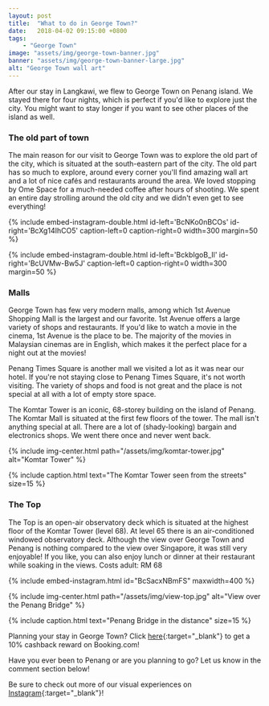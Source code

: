 ```yaml
---
layout: post
title:  "What to do in George Town?"
date:   2018-04-02 09:15:00 +0800
tags:
    - "George Town"
image: "assets/img/george-town-banner.jpg"
banner: "assets/img/george-town-banner-large.jpg"
alt: "George Town wall art"
---
```


After our stay in Langkawi, we flew to George Town on Penang island. We stayed there for four nights, which is perfect if you'd like to explore just the city. You might want to stay longer if you want to see other places of the island as well. 

### The old part of town

The main reason for our visit to George Town was to explore the old part of the city, which is situated at the south-eastern part of the city. The old part has so much to explore, around every corner you'll find amazing wall art and a lot of nice cafés and restaurants around the area. We loved stopping by Ome Space for a much-needed coffee after hours of shooting. We spent an entire day strolling around the old city and we didn't even get to see everything! 

{% include embed-instagram-double.html id-left='BcNKo0nBCOs' id-right='BcXg14IhCO5' caption-left=0 caption-right=0 width=300 margin=50 %}

{% include embed-instagram-double.html id-left='BckbIgoB_Il' id-right='BcUVMw-Bw5J' caption-left=0 caption-right=0 width=300 margin=50 %}


### Malls

George Town has few very modern malls, among which 1st Avenue Shopping Mall is the largest and our favorite. 1st Avenue offers a large variety of shops and restaurants. If you'd like to watch a movie in the cinema, 1st Avenue is the place to be. The majority of the movies in Malaysian cinemas are in English, which makes it the perfect place for a night out at the movies! 

Penang Times Square is another mall we visited a lot as it was near our hotel. If you're not staying close to Penang Times Square, it's not worth visiting. The variety of shops and food is not great and the place is not special at all with a lot of empty store space. 

The Komtar Tower is an iconic, 68-storey building on the island of Penang. The Komtar Mall is situated at the first few floors of the tower. The mall isn't anything special at all. There are a lot of (shady-looking) bargain and electronics shops. We went there once and never went back. 

{% include img-center.html path="/assets/img/komtar-tower.jpg" alt="Komtar Tower" %}

{% include caption.html text="The Komtar Tower seen from the streets" size=15 %}

### The Top

The Top is an open-air observatory deck which is situated at the highest floor of the Komtar Tower (level 68). At level 65 there is an air-conditioned windowed observatory deck. Although the view over George Town and Penang is nothing compared to the view over Singapore, it was still very enjoyable! If you like, you can also enjoy lunch or dinner at their restaurant while soaking in the views. 
Costs adult: RM 68

{% include embed-instagram.html id="BcSacxNBmFS" maxwidth=400 %}

{% include img-center.html path="/assets/img/view-top.jpg" alt="View over the Penang Bridge" %}

{% include caption.html text="Penang Bridge in the distance" size=15 %}

Planning your stay in George Town? Click [here][booking.com]{:target="_blank"} to get a 10% cashback reward on Booking.com! 

Have you ever been to Penang or are you planning to go? Let us know in the comment section below! 

Be sure to check out more of our visual experiences on [Instagram][instagram]{:target="_blank"}!

[instagram]: https://instagram.com/kipamojo
[booking.com]: https://www.booking.com/s/11_6/joop9916
